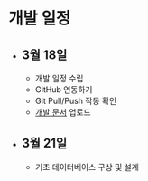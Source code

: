 # 개발 일정
- ## 3월 18일
    - 개발 일정 수립
    - GitHub 연동하기
    - Git Pull/Push 작동 확인
    - [개발 문서](https://github.com/wnsgudchl0302/HandWork_Project_2021/tree/master/DevDoc) 업로드

- ## 3월 21일
    - 기초 데이터베이스 구상 및 설계

